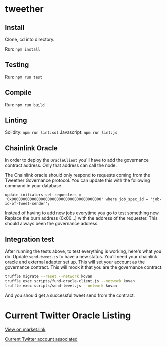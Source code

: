 # tweether

## Install

Clone, cd into directory.

Run: `npm install`

## Testing

Run: `npm run test`

## Compile

Run: `npm run build`

## Linting

Solidity: `npm run lint:sol`
Javascript: `npm run lint:js`

## Chainlink Oracle

In order to deploy the `OracleClient` you'll have to add the governance contract address. Only that address can call the node.

The Chainlink oracle should only respond to requests coming from the Tweether Governance protocol. You can update this with the following command in your database.

`update initiators set requesters = '0x0000000000000000000000000000000000000000' where job_spec_id = 'job-id-of-tweet-sender';`

Instead of having to add new jobs everytime you go to test something new. Replace the burn address (0x00...) with the address of the requester. This should always been the governance address. 

## Integration test

After running the tests above, to test everything is working, here's what you do:
Update `send-tweet.js` to have a new status.
You'll need your chainlink oracle and external adapter set up. This will set your account as the governance contract. 
This will mock it that you are the governance contract.
```bash
truffle migrate --reset --network kovan
truffle exec scripts/fund-oracle-client.js --network kovan
truffle exec scripts/send-tweet.js --network kovan
```
And you should get a successful tweet send from the contract. 

# Current Twitter Oracle Listing

[View on market.link](https://market.link/jobs/56b8f668-a3bb-4344-b3b0-d3bfd548ce2e)

[Current Twitter account associated](https://twitter.com/TweethTweet)